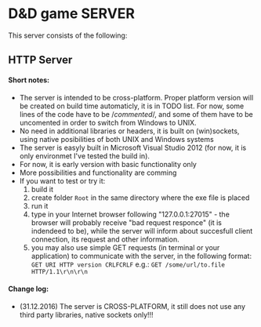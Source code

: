 # **D&D game SERVER**
This server consists of the following:
## **HTTP Server**
#### Short notes:
 - The server is intended to be cross-platform. Proper platform version will be created on build time automaticly, it is in TODO list. For now, some lines of the code have to be /*commented*/, and some of them have to be uncomented in order to switch from Windows to UNIX.
 - No need in additional libraries or headers, it is built on (win)sockets, using native posibilities of both UNIX and Windows systems
 - The server is easyly built in Microsoft Visual Studio 2012 (for now, it is only environmet I've tested the build in).
 - For now, it is early version with basic functionality only
 - More possibilities and functionality are comming
 - If you want to test or try it:
   1. build it
   2. create folder `Root` in the same directory where the exe file is placed
   3. run it
   4. type in your Internet browser following "127.0.0.1:27015" - the browser will probably receive "bad request responce" (it is indendeed to be), while the server will inform about succesfull client connection, its request and other information.
   5. you may also use simple GET requests (in terminal or your application) to communicate with the server, in the following format:
   `GET URI HTTP version CRLFCRLF`
    e.g.:
   `GET /some/url/to.file HTTP/1.1\r\n\r\n`

#### Change log:
 - (31.12.2016) The server is CROSS-PLATFORM, it still does not use any third party libraries, native sockets only!!!